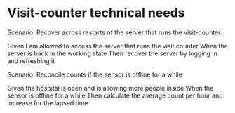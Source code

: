 # Visit-counter technical needs

Scenario: Recover across restarts of the server
that runs the visit-counter

  Given I am allowed to access the server that runs the visit counter
  When the server is back in the working state
  Then recover the server by logging in and refreshing it

Scenario: Reconcile counts if the sensor is offline for a while

  Given the hospital is open and is allowing more people inside
  When the sensor is offline for a while
  Then calculate the average count per hour and increase for the lapsed time.

